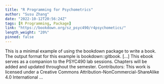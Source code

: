 ```yaml
---
title: "R Programming for Psychometrics"
author: "Susu Zhang"
date: "2022-10-12T20:56:24Z"
tags: [R Programming, Package]
link: "https://bookdown.org/sz_psyc490/r4psychometics/"
length_weight: "20%"
pinned: false
---
```


This is a minimal example of using the bookdown package to write a book. The output format for this example is bookdown::gitbook. [...] This ebook serves as a companion to the PSYC490 lab sessions. Chapters will be added and updated throughout the semester. Contributors: This work is licensed under a Creative Commons Attribution-NonCommercial-ShareAlike 4.0 International ...
